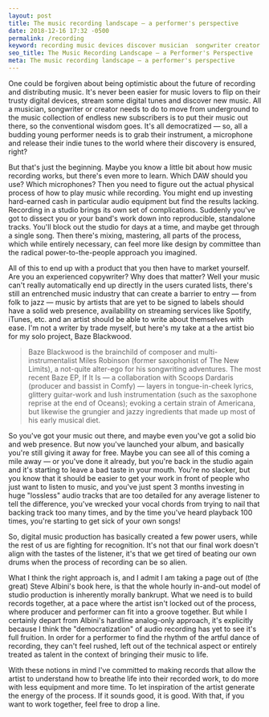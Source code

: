 ```yaml
---
layout: post
title: The music recording landscape — a performer's perspective
date: 2018-12-16 17:32 -0500
permalink: /recording
keyword: recording​ music​ devices​ discover​ musician  songwriter​ creator​ underground​ collection​ performer​ microphone​ recording​ DAW​ microphones​ cost audio equipment studio recording band bands​ tracks song​ streaming artist​ solo​ EP producer tastes​ listener​ records​ audio performer​ rhythm​ inspiration​ energy​ sound designer
seo_title: The Music Recording Landscape — a Performer's Perspective
meta: The music recording landscape — a performer's perspective
---
```


One could be forgiven about being optimistic about the future of recording and distributing music. It's never been easier for music lovers to flip on their trusty digital devices, stream some digital tunes and discover new music. All a musician, songwriter or creator needs to do to move from underground to the music collection of endless new subscribers is to put their music out there, so the conventional wisdom goes. It's all democratized — so, all a budding young performer needs is to grab their instrument, a microphone and release their indie tunes to the world where their discovery is ensured, right?

But that's just the beginning. Maybe you know a little bit about how music recording works, but there's even more to learn. Which DAW should you use? Which microphones? Then you need to figure out the actual physical process of how to play music while recording. You might end up investing hard-earned cash in particular audio equipment but find the results lacking. Recording in a studio brings its own set of complications. Suddenly you've got to dissect you or your band's work down into reproducible, standalone tracks. You'll block out the studio for days at a time, and maybe get through a single song. Then there's mixing, mastering, all parts of the process, which while entirely necessary, can feel more like design by committee than the radical power-to-the-people approach you imagined.

All of this to end up with a product that you then have to market yourself. Are you an experienced copywriter? Why does that matter? Well your music can't really automatically end up directly in the users curated lists, there's still an entrenched music industry that can create a barrier to entry — from folk to jazz — music by artists that are yet to be signed to labels should have a solid web presence, availability on streaming services like Spotify, iTunes, etc. and an artist should be able to write about themselves with ease. I'm not a writer by trade myself, but here's my take at a the artist bio for my solo project, Baze Blackwood.

> Baze Blackwood is the brainchild of composer and multi-instrumentalist Miles Robinson (former saxophonist of The New Limits), a not-quite alter-ego for his songwriting adventures. The most recent Baze EP, If It Is — a collaboration with Scoops Dardaris (producer and bassist in Comfy) — layers in tongue-in-cheek lyrics, glittery guitar-work and lush instrumentation (such as the saxophone reprise at the end of Oceans); evoking a certain strain of Americana, but likewise the grungier and jazzy ingredients that made up most of his early musical diet.

So you've got your music out there, and maybe even you've got a solid bio and web presence. But now you've launched your album, and basically you're still giving it away for free. Maybe you can see all of this coming a mile away — or you've done it already, but you're back in the studio again and it's starting to leave a bad taste in your mouth. You're no slacker, but you know that it should be easier to get your work in front of people who just want to listen to music, and you've just spent 3 months investing in huge "lossless" audio tracks that are too detailed for any average listener to tell the difference, you've wrecked your vocal chords from trying to nail that backing track too many times, and by the time you've heard playback 100 times, you're starting to get sick of your own songs!

So, digital music production has basically created a few power users, while the rest of us are fighting for recognition. It's not that our final work doesn't align with the tastes of the listener, it's that we get tired of beating our own drums when the process of recording can be so alien.

What I think the right approach is, and I admit I am taking a page out of (the great) Steve Albini's book here, is that the whole hourly in-and-out model of studio production is inherently morally bankrupt. What we need is to build records together, at a pace where the artist isn't locked out of the process, where producer and performer can fit into a groove together. But while I certainly depart from Albini's hardline analog-only approach, it's explicitly because I think the "democratization" of audio recording has yet to see it's full fruition. In order for a performer to find the rhythm of the artful dance of recording, they can't feel rushed, left out of the technical aspect or entirely treated as talent in the context of bringing their music to life.

With these notions in mind I've committed to making records that allow the artist to understand how to breathe life into their recorded work, to do more with less equipment and more time. To let inspiration of the artist generate the energy of the process. If it sounds good, it is good. With that, if you want to work together, feel free to drop a line.
